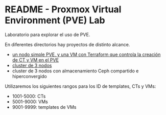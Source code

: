 # README - Proxmox Virtual Environment (PVE) Lab


Laboratorio para explorar el uso de PVE.

En diferentes directorios hay proyectos de distinto alcance.

* [un nodo simple PVE, y una VM con Terraform que controla la creación de CT y VM en el PVE](01-un-nodo-simple)
* [cluster de 3 nodos](02-cluster-tres-nodos)
* cluster de 3 nodos con almacenamiento Ceph compartido e hiperconvergido


Utilizaremos los siguientes rangos para los ID de templates, CTs y VMs:

* 1001-5000: CTs
* 5001-9000: VMs
* 9001-9999: templates de VMs

